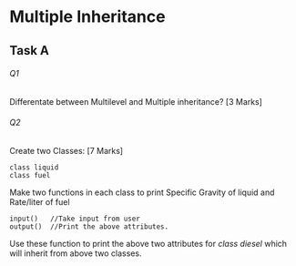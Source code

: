 # Multiple Inheritance

## Task A

###### Q1 

Differentate between Multilevel and Multiple inheritance?                        [3 Marks]

###### Q2 

Create two Classes:                                                              [7 Marks]

	class liquid
	class fuel

Make two functions in each class to print Specific Gravity of liquid and Rate/liter of fuel

	input()   //Take input from user
	output()  //Print the above attributes.
     
Use these function to print the above two attributes for *class diesel* which will inherit 
from above two classes.    

	

